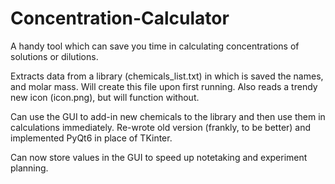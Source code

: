 # Concentration-Calculator
A handy tool which can save you time in calculating concentrations of solutions or dilutions.

Extracts data from a library (chemicals_list.txt) in which is saved the names, and molar mass. Will create this file upon first running.
Also reads a trendy new icon (icon.png), but will function without.

Can use the GUI to add-in new chemicals to the library and then use them in calculations immediately.
Re-wrote old version (frankly, to be better) and implemented PyQt6 in place of TKinter.

Can now store values in the GUI to speed up notetaking and experiment planning.
